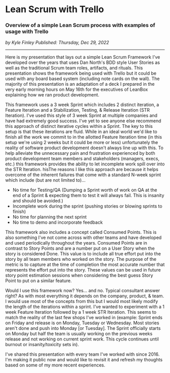 # Lean Scrum with Trello

### Overview of a simple Lean Scrum process with examples of usage with Trello

_<div class="article-meta-data"> by Kyle Finley</span> Published:
<time itemprop="pubdate" datetime="12/29/2022">Thursday, Dec 29, 2022</time></div>_

---

Here is my presentation that lays out a simple Lean Scrum Framework I've developed over
the years that uses Dan North's BDD style User Stories as well as the traditional Scrum
team roles, artifacts, and rituals. This presentation shows the framework being used with
Trello but it could be used with any board based system (including note cards on the
wall). The majority of this presentation is an adaptation of a deck I prepared in the very
early morning hours on May 16th for the executives of LeanBox explaining how we ran
product development.

<g-slides presentation-id="1BJo9I1uvY6txSYAZ8Jz9oi2kbGchtcCRV7nrY4KvGPQ"></g-slides>

This framework uses a 3 week Sprint which includes 2 distinct iteration, a Feature
Iteration and a Stabilization, Testing, & Release Iteration (STR Iteration). I've used
this style of 3 week Sprint at multiple companies and have had extremely good success.
I've yet to see anyone else recommend this approach of distinct iterative cycles within a
Sprint. The key to this setup is that these iterations are fluid. While in an ideal world
we'd like to finish all the work we commit to in the allotted Feature Iteration time (in
this setup we're using 2 weeks but it could be more or less) unfortunately the reality of
software product development doesn't always line up with this. To help alleviate the
unnecessary pain and frustration experienced by both product development team members and
stakeholders (managers, execs, etc.) this framework provides the ability to let incomplete
work spill over into the STR Iteration. hisThe reasons I like this approach are because it
helps overcome of the inherent failures that come with a standard N-week sprint which
include (but are not limited to)...

- No time for Testing/QA (Dumping a Sprint worth of work on QA at the end of a Sprint &
  expecting them to test it will always fail. This is insanity and should be avoided.)
- Incomplete work during the sprint (pushing stories or blowing sprints to finish)
- No time for planning the next sprint
- No time to demo and incorporate feedback

This framework also includes a concept called Consumed Points. This is also something I've
not come across with other teams and have developed and used periodically throughout the
years. Consumed Points are in contrast to Story Points and are a number put on a User
Story when the story is considered Done. This value is to include all true effort put into
the story by all team members who worked on the story. The purpose of the metric is to
capture at the time of completion the most accurate number that represents the effort put
into the story. These values can be used in future story point estimation sessions when
considering the best guess Story Point to put on a similar feature.

Would I use this framework now? Yes... and no. Typical consultant answer right? As with
most everything it depends on the company, product, & team. I would use most of the
concepts from this but I would most likely modify the length of the iterations within a
sprint. I've wanted to experiment with a 1 week Feature Iteration followed by a 1 week STR
Iteration. This seems to match the reality of the last few shops I've worked in (example:
Sprint ends on Friday and release is on Monday, Tuesday or Wednesday. Most stories aren't
done and push into Monday [or Tuesday]. The Sprint officially starts on Monday but half
the team is usually working on the previous weeks release and not working on current
sprint work. This cycle continues until burnout or insanity/toxicity sets in).

I've shared this presentation with every team I've worked with since 2016. I'm making it
public now and would like to revisit it and refresh my thoughts based on some of my more
recent experiences.
